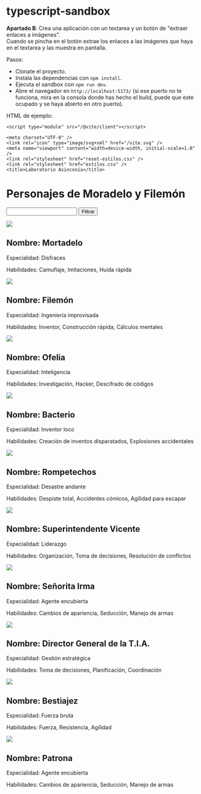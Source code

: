 # typescript-sandbox

**Apartado B**: Crea una aplicación con un textarea y un botón de "extraer enlaces a imágenes".  
Cuando se pincha en el botón extrae los enlaces a las imágenes que haya en el textarea y las muestra en pantalla.

Pasos:

- Clonate el proyecto.
- Instala las dependencias con `npm install`.
- Ejecuta el sandbox con `npm run dev`.
- Abre el navegador en `http://localhost:5173/` (si ese puerto no te funciona, mira en la consola donde has hecho el build, puede que este ocupado y se haya abierto en otro puerto).

HTML de ejemplo:

  <html lang="en">
  <head>
    <script type="module">
      import { inject } from "/@vite-plugin-checker-runtime";
      inject({
        overlayConfig: {},
        base: "/",
      });
    </script>

    <script type="module" src="/@vite/client"></script>

    <meta charset="UTF-8" />
    <link rel="icon" type="image/svg+xml" href="/vite.svg" />
    <meta name="viewport" content="width=device-width, initial-scale=1.0" />
    <link rel="stylesheet" href="reset-estilos.css" />
    <link rel="stylesheet" href="estilos.css" />
    <title>Laboratorio Asinconía</title>

  </head>
  <body>
    <div class="root">
      <h1>Personajes de Moradelo y Filemón</h1>
      <form class="find-container">
        <input id="search" />
        <button type="submit" id="button-search">Filtrar</button>
      </form>
      <div class="character-list" id="character-list">
        <div class="card">
          <img src="http://localhost:3000/./mortadelo.webp" />
          <div class="container-description">
            <h2><span>Nombre: </span>Mortadelo</h2>
            <p><span>Especialidad: </span>Disfraces</p>
            <p>
              <span>Habilidades: </span>Camuflaje, Imitaciones, Huida rápida
            </p>
          </div>
        </div>
        <div class="card">
          <img src="http://localhost:3000/./filemon.webp" />
          <div class="container-description">
            <h2><span>Nombre: </span>Filemón</h2>
            <p><span>Especialidad: </span>Ingeniería improvisada</p>
            <p>
              <span>Habilidades: </span>Inventor, Construcción rápida, Cálculos
              mentales
            </p>
          </div>
        </div>
        <div class="card">
          <img src="http://localhost:3000/./ofelia.webp" />
          <div class="container-description">
            <h2><span>Nombre: </span>Ofelia</h2>
            <p><span>Especialidad: </span>Inteligencia</p>
            <p>
              <span>Habilidades: </span>Investigación, Hacker, Descifrado de
              códigos
            </p>
          </div>
        </div>
        <div class="card">
          <img src="http://localhost:3000/./bacterio.webp" />
          <div class="container-description">
            <h2><span>Nombre: </span>Bacterio</h2>
            <p><span>Especialidad: </span>Inventor loco</p>
            <p>
              <span>Habilidades: </span>Creación de inventos disparatados,
              Explosiones accidentales
            </p>
          </div>
        </div>
        <div class="card">
          <img src="http://localhost:3000/./rompetechos.webp" />
          <div class="container-description">
            <h2><span>Nombre: </span>Rompetechos</h2>
            <p><span>Especialidad: </span>Desastre andante</p>
            <p>
              <span>Habilidades: </span>Despiste total, Accidentes cómicos,
              Agilidad para escapar
            </p>
          </div>
        </div>
        <div class="card">
          <img src="http://localhost:3000/./superintendente.webp" />
          <div class="container-description">
            <h2><span>Nombre: </span>Superintendente Vicente</h2>
            <p><span>Especialidad: </span>Liderazgo</p>
            <p>
              <span>Habilidades: </span>Organización, Toma de decisiones,
              Resolución de conflictos
            </p>
          </div>
        </div>
        <div class="card">
          <img src="http://localhost:3000/./irma.webp" />
          <div class="container-description">
            <h2><span>Nombre: </span>Señorita Irma</h2>
            <p><span>Especialidad: </span>Agente encubierta</p>
            <p>
              <span>Habilidades: </span>Cambios de apariencia, Seducción, Manejo
              de armas
            </p>
          </div>
        </div>
        <div class="card">
          <img src="http://localhost:3000/./director-general.webp" />
          <div class="container-description">
            <h2><span>Nombre: </span>Director General de la T.I.A.</h2>
            <p><span>Especialidad: </span>Gestión estratégica</p>
            <p>
              <span>Habilidades: </span>Toma de decisiones, Planificación,
              Coordinación
            </p>
          </div>
        </div>
        <div class="card">
          <img src="http://localhost:3000/./bestiajez.webp" />
          <div class="container-description">
            <h2><span>Nombre: </span>Bestiajez</h2>
            <p><span>Especialidad: </span>Fuerza bruta</p>
            <p><span>Habilidades: </span>Fuerza, Resistencia, Agilidad</p>
          </div>
        </div>
        <div class="card">
          <img src="http://localhost:3000/./patrona.jpg" />
          <div class="container-description">
            <h2><span>Nombre: </span>Patrona</h2>
            <p><span>Especialidad: </span>Agente encubierta</p>
            <p>
              <span>Habilidades: </span>Cambios de apariencia, Seducción, Manejo
              de armas
            </p>
          </div>
        </div>
      </div>
      <script type="module" src="main.ts"></script>
    </div>
  </body>
</html>
